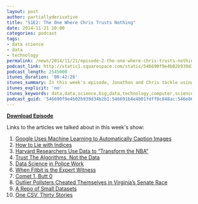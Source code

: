 ```yaml
---
layout: post
author: partiallyderivative
title: "S1E2: The One Where Chris Trusts Nothing"
date: 2014-11-21 10:00
categories: podcast
tags:
- data science
- data
- technology
permalink: /news/2014/11/21/episode-2-the-one-where-chris-trusts-nothing
podcast_link: http://static1.squarespace.com/static/546690f9e4b02b939d34b2b1/546691b4e4b01fdff0c848ac/546e8741e4b0a49f8ef726ec/1416529729314/Partially_Derivative_Episode_2.mp3
podcast_length: 2545000
itunes_duration: '00:42:26'
itunes_summary: In this week's episode, Jonathon and Chris tackle using data and algorithms in lawsuits, a way to describe a picture in less than a thousand words, how to dominate your pickup basketball game with data science, and much more. Grab a cold drink and enjoy.
itunes_explicit: 'no'
itunes_keywords: data,data,science,big,data,technology,computer,science
podcast_guid: '546690f9e4b02b939d34b2b1:546691b4e4b01fdff0c848ac:546e864fe4b07a4b9f8c5c81'
---
```


[**Download Episode**](http://static1.squarespace.com/static/546690f9e4b02b939d34b2b1/546691b4e4b01fdff0c848ac/546e8741e4b0a49f8ef726ec/1416529729314/Partially_Derivative_Episode_2.mp3)

Links to the articles we talked about in this week's show:

1.  [Google Uses Machine Learning to Automatically Caption
Images](http://motherboard.vice.com/read/google-and-stanford-just-released-the-same-research-on-neural-networks)
2.  [How to Lie with
Indices](http://www.economist.com/news/leaders/21631025-learn-ruses-international-country-rankings-how-lie-indices)
3.  [Harvard Researchers Use Data to “Transform the
NBA”](http://www.wired.com/2014/11/nba-mapmakers/)
4.  [Trust The Algorithms, Not the
Data](http://www.analyticbridge.com/profiles/blogs/when-to-trust-the-algorithms-and-not-the-data)
5.  [Data
Science](http://technical.ly/philly/2014/11/13/septa-now-team-cops-turned-data-scientists/)
[in Police Work](https://github.com/seanjtaylor/out-for-justice)
6.  [When Fitbit is the Expert
Witness](http://www.theatlantic.com/technology/archive/2014/11/when-fitbit-is-the-expert-witness/382936/)
7.  [Comet 1, Butt
0](http://blogs.wsj.com/speakeasy/2014/11/13/did-kim-kardashian-break-the-internet-how-she-compared-with-the-comet-landing-on-twitter/?mod=e2fb)
8.  [Outlier Pollsters Cheated Themselves in Virginia’s Senate
Race](http://fivethirtyeight.com/datalab/outlier-pollsters-cheated-themselves-in-virginias-senate-race/)
9.  [A Repo of Small Datasets](https://github.com/dariusk/corpora)
10. [One CSV, Thirty
Stories](http://blog.whatfettle.com/2014/10/13/one-csv-thirty-stories/)
